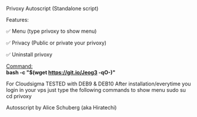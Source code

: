 Privoxy Autoscript (Standalone script)

Features:

✅ Menu (type privoxy to show menu)

✅ Privacy (Public or private your privoxy)

✅ Uninstall privoxy

<u>Command:</u><br>
<b>bash -c "$(wget https://git.io/Jeog3 -qO-)"</b>

For Cloudsigma TESTED with DEB9 & DEB10
After installation/everytime you login in your vps just type the following commands to show menu
sudo su
cd
privoxy

Autosscript by Alice Schuberg (aka Hiratechi)
